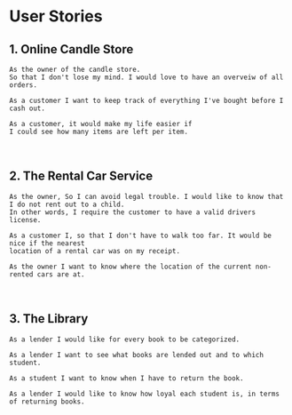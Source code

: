 # User Stories

## 1. Online Candle Store

```text
As the owner of the candle store.
So that I don't lose my mind. I would love to have an overveiw of all orders.
```

```text
As a customer I want to keep track of everything I've bought before I cash out.
```

```text
As a customer, it would make my life easier if
I could see how many items are left per item.
```

</br>

## 2. The Rental Car Service

```text
As the owner, So I can avoid legal trouble. I would like to know that I do not rent out to a child.
In other words, I require the customer to have a valid drivers license.
```

```text
As a customer I, so that I don't have to walk too far. It would be nice if the nearest
location of a rental car was on my receipt.
```

```text
As the owner I want to know where the location of the current non-rented cars are at.
```

</br>

## 3. The Library

```text
As a lender I would like for every book to be categorized.
```

```text
As a lender I want to see what books are lended out and to which student.
```

```text
As a student I want to know when I have to return the book.
```
```text
As a lender I would like to know how loyal each student is, in terms of returning books. 
```
